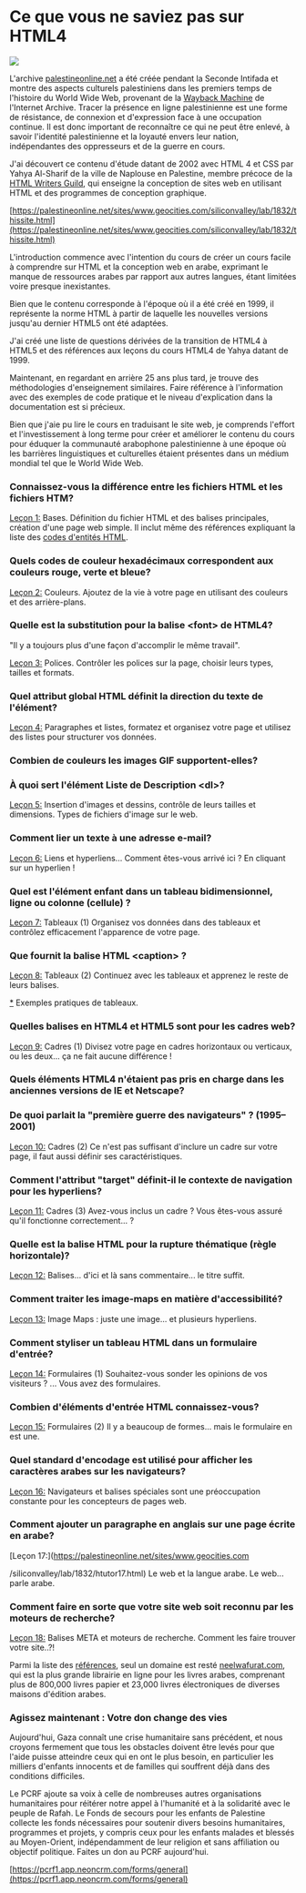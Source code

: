 # Ce que vous ne saviez pas sur HTML4

![](https://images.prismic.io/syntia/ZntVg5bWFbowe2vl_nablus.png?auto=format,compress?auto=compress,format)

L'archive [palestineonline.net](//palestineonline.net) a été créée pendant la Seconde Intifada et montre des aspects culturels palestiniens dans les premiers temps de l'histoire du World Wide Web, provenant de la [Wayback Machine](https://web.archive.org/) de l'Internet Archive. Tracer la présence en ligne palestinienne est une forme de résistance, de connexion et d'expression face à une occupation continue. Il est donc important de reconnaître ce qui ne peut être enlevé, à savoir l'identité palestinienne et la loyauté envers leur nation, indépendantes des oppresseurs et de la guerre en cours.

J'ai découvert ce contenu d'étude datant de 2002 avec HTML 4 et CSS par Yahya Al-Sharif de la ville de Naplouse en Palestine, membre précoce de la [HTML Writers Guild](https://hwg.org/resources/faqs/memberFAQ.html), qui enseigne la conception de sites web en utilisant HTML et des programmes de conception graphique.

[https://palestineonline.net/sites/www.geocities.com/siliconvalley/lab/1832/thissite.html](https://palestineonline.net/sites/www.geocities.com/siliconvalley/lab/1832/thissite.html)

L'introduction commence avec l'intention du cours de créer un cours facile à comprendre sur HTML et la conception web en arabe, exprimant le manque de ressources arabes par rapport aux autres langues, étant limitées voire presque inexistantes.

Bien que le contenu corresponde à l'époque où il a été créé en 1999, il représente la norme HTML à partir de laquelle les nouvelles versions jusqu'au dernier HTML5 ont été adaptées.

J'ai créé une liste de questions dérivées de la transition de HTML4 à HTML5 et des références aux leçons du cours HTML4 de Yahya datant de 1999.

Maintenant, en regardant en arrière 25 ans plus tard, je trouve des méthodologies d'enseignement similaires. Faire référence à l'information avec des exemples de code pratique et le niveau d'explication dans la documentation est si précieux.

Bien que j'aie pu lire le cours en traduisant le site web, je comprends l'effort et l'investissement à long terme pour créer et améliorer le contenu du cours pour éduquer la communauté arabophone palestinienne à une époque où les barrières linguistiques et culturelles étaient présentes dans un médium mondial tel que le World Wide Web.

### Connaissez-vous la différence entre les fichiers HTML et les fichiers HTM?

[Leçon 1:](https://palestineonline.net/sites/www.geocities.com/siliconvalley/lab/1832/htutor01.html) Bases. Définition du fichier HTML et des balises principales, création d'une page web simple. Il inclut même des références expliquant la liste des [codes d'entités HTML](https://palestineonline.net/sites/www.geocities.com/siliconvalley/lab/1832/ampersnd.html).

### Quels codes de couleur hexadécimaux correspondent aux couleurs rouge, verte et bleue?

[Leçon 2:](https://palestineonline.net/sites/www.geocities.com/siliconvalley/lab/1832/htutor02.html) Couleurs. Ajoutez de la vie à votre page en utilisant des couleurs et des arrière-plans.

### Quelle est la substitution pour la balise &lt;font&gt; de HTML4?

"Il y a toujours plus d'une façon d'accomplir le même travail".

[Leçon 3:](https://palestineonline.net/sites/www.geocities.com/siliconvalley/lab/1832/htutor03.html) Polices. Contrôler les polices sur la page, choisir leurs types, tailles et formats.

### Quel attribut global HTML définit la direction du texte de l'élément?

[Leçon 4:](https://palestineonline.net/sites/www.geocities.com/siliconvalley/lab/1832/htutor04.html) Paragraphes et listes, formatez et organisez votre page et utilisez des listes pour structurer vos données.

### Combien de couleurs les images GIF supportent-elles?

### À quoi sert l'élément Liste de Description &lt;dl&gt;?

[Leçon 5:](https://palestineonline.net/sites/www.geocities.com/siliconvalley/lab/1832/htutor05.html) Insertion d'images et dessins, contrôle de leurs tailles et dimensions. Types de fichiers d'image sur le web.

### Comment lier un texte à une adresse e-mail?

[Leçon 6:](https://palestineonline.net/sites/www.geocities.com/siliconvalley/lab/1832/htutor06.html) Liens et hyperliens... Comment êtes-vous arrivé ici ? En cliquant sur un hyperlien !

### Quel est l'élément enfant dans un tableau bidimensionnel, ligne ou colonne (cellule) ?

[Leçon 7:](https://palestineonline.net/sites/www.geocities.com/siliconvalley/lab/1832/htutor07.html) Tableaux (1) Organisez vos données dans des tableaux et contrôlez efficacement l'apparence de votre page.

### Que fournit la balise HTML &lt;caption&gt; ?

[Leçon 8:](https://palestineonline.net/sites/www.geocities.com/siliconvalley/lab/1832/htutor08.html) Tableaux (2) Continuez avec les tableaux et apprenez le reste de leurs balises.

[\*](https://palestineonline.net/sites/www.geocities.com/siliconvalley/lab/1832/tablexam.html) Exemples pratiques de tableaux.

### Quelles balises en HTML4 et HTML5 sont pour les cadres web?

[Leçon 9:](https://palestineonline.net/sites/www.geocities.com/siliconvalley/lab/1832/htutor09.html) Cadres (1) Divisez votre page en cadres horizontaux ou verticaux, ou les deux... ça ne fait aucune différence !

### Quels éléments HTML4 n'étaient pas pris en charge dans les anciennes versions de IE et Netscape?

### De quoi parlait la "première guerre des navigateurs" ? (1995–2001)

[Leçon 10:](https://palestineonline.net/sites/www.geocities.com/siliconvalley/lab/1832/htutor10.html) Cadres (2) Ce n'est pas suffisant d'inclure un cadre sur votre page, il faut aussi définir ses caractéristiques.

### Comment l'attribut "target" définit-il le contexte de navigation pour les hyperliens?

[Leçon 11:](https://palestineonline.net/sites/www.geocities.com/siliconvalley/lab/1832/htutor11.html) Cadres (3) Avez-vous inclus un cadre ? Vous êtes-vous assuré qu'il fonctionne correctement... ?

### Quelle est la balise HTML pour la rupture thématique (règle horizontale)?

[Leçon 12:](https://palestineonline.net/sites/www.geocities.com/siliconvalley/lab/1832/htutor12.html) Balises... d'ici et là sans commentaire... le titre suffit.

### Comment traiter les image-maps en matière d'accessibilité?

[Leçon 13:](https://palestineonline.net/sites/www.geocities.com/siliconvalley/lab/1832/htutor13.html) Image Maps : juste une image... et plusieurs hyperliens.

### Comment styliser un tableau HTML dans un formulaire d'entrée?

[Leçon 14:](https://palestineonline.net/sites/www.geocities.com/siliconvalley/lab/1832/htutor14.html) Formulaires (1) Souhaitez-vous sonder les opinions de vos visiteurs ? ... Vous avez des formulaires.

### Combien d'éléments d'entrée HTML connaissez-vous?

[Leçon 15:](https://palestineonline.net/sites/www.geocities.com/siliconvalley/lab/1832/htutor15.html) Formulaires (2) Il y a beaucoup de formes... mais le formulaire en est une.

### Quel standard d'encodage est utilisé pour afficher les caractères arabes sur les navigateurs?

[Leçon 16:](https://palestineonline.net/sites/www.geocities.com/siliconvalley/lab/1832/htutor16.html) Navigateurs et balises spéciales sont une préoccupation constante pour les concepteurs de pages web.

### Comment ajouter un paragraphe en anglais sur une page écrite en arabe?

[Leçon 17:](https://palestineonline.net/sites/www.geocities.com

/siliconvalley/lab/1832/htutor17.html) Le web et la langue arabe. Le web... parle arabe.

### Comment faire en sorte que votre site web soit reconnu par les moteurs de recherche?

[Leçon 18:](https://palestineonline.net/sites/www.geocities.com/siliconvalley/lab/1832/htutor18.html) Balises META et moteurs de recherche. Comment les faire trouver votre site..?!

Parmi la liste des [références](https://palestineonline.net/sites/www.geocities.com/siliconvalley/lab/1832/links.html), seul un domaine est resté [neelwafurat.com](//neelwafurat.com), qui est la plus grande librairie en ligne pour les livres arabes, comprenant plus de 800,000 livres papier et 23,000 livres électroniques de diverses maisons d'édition arabes.

### Agissez maintenant : Votre don change des vies

Aujourd'hui, Gaza connaît une crise humanitaire sans précédent, et nous croyons fermement que tous les obstacles doivent être levés pour que l'aide puisse atteindre ceux qui en ont le plus besoin, en particulier les milliers d'enfants innocents et de familles qui souffrent déjà dans des conditions difficiles.

Le PCRF ajoute sa voix à celle de nombreuses autres organisations humanitaires pour réitérer notre appel à l'humanité et à la solidarité avec le peuple de Rafah. Le Fonds de secours pour les enfants de Palestine collecte les fonds nécessaires pour soutenir divers besoins humanitaires, programmes et projets, y compris ceux pour les enfants malades et blessés au Moyen-Orient, indépendamment de leur religion et sans affiliation ou objectif politique. Faites un don au PCRF aujourd'hui.

[https://pcrf1.app.neoncrm.com/forms/general](https://pcrf1.app.neoncrm.com/forms/general)